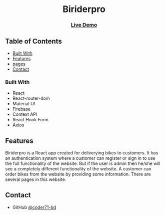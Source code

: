 <h1 align="center">Biriderpro</h1>

<div align="center">
  <h3>
  <!--add firebase hosting link here-->
    <a href="https://biriderpro.web.app/">
      Live Demo
    </a>
  </h3>
</div>

<!-- TABLE OF CONTENTS -->

## Table of Contents

- [Built With](#built-with)
- [Features](#features)
- [pages](#pages)
- [Contact](#contact)

### Built With

- React
- React-router-dom
- Material UI
- Firebase
- Context API
- React Hook Form
- Axios

## Features

Biriderpro is a React app created for deliverying bikes to customers. It has an authentication system where a customer can register or sign in to use the full functionality of the website. But if the user is admin then he/she will see a completely different functionality of the website. A customer can order bikes from the website by providing some information. There are several pages in this website.

## Contact

- GitHub [@coder71-bd](https://github.com/coder71-bd)
